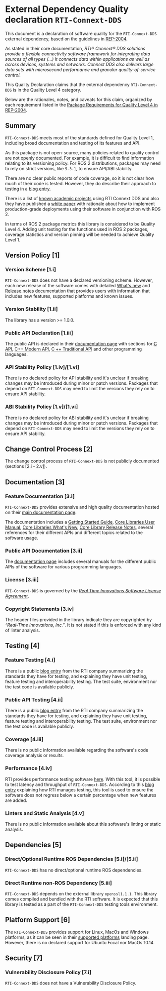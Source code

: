 # **External Dependency Quality declaration** `RTI-Connext-DDS`

This document is a declaration of software quality for the `RTI-Connext-DDS` external dependency, based on the guidelines in [REP-2004](https://github.com/ros-infrastructure/rep/blob/master/rep-2004.rst).

As stated in their core documentation, *RTI® Connext® DDS solutions provide a flexible connectivity software framework for integrating data sources of all types (...) It connects data within applications as well as across devices, systems and networks. _Connext DDS_ also delivers large data sets with microsecond performance and granular quality-of-service control.* 

This Quality Declaration claims that the external dependency `RTI-Connext-DDS` is in the Quality Level 4 category.

Below are the rationales, notes, and caveats for this claim, organized by each requirement listed in the [Package Requirements for Quality Level 4 in REP-2004](https://www.ros.org/reps/rep-2004.html).

## Summary
`RTI-Connext-DDS` meets most of the standards defined for Quality Level 1, including broad documentation and testing of its features and API.

As this package is not open-source, many policies related to quality control are not openly documented. For example, it is difficult to find information relating to its versioning policy. For ROS 2 distributions, packages may need to rely on strict versions, like `5.3.1`, to ensure API/ABI stability. 

There are no clear public reports of code coverage, so it is not clear how much of their code is tested. However, they do describe their approach to testing in a [blog entry](https://www.rti.com/blog/software-testing-at-rti). 

There is a list of [known academic projects](https://community.rti.com/projects) using RTI Connext DDS and also they have published a [white paper](https://www.rti.com/whitepapers/how-to-achieve-production-grade-deployment-with-ros-2-and-rti-connext-dds) with rationale about how to implement production-grade deployments using their software in conjunction with ROS 2.

In terms of ROS 2 package metrics this library is considered to be Quality Level 4. Adding unit testing for the functions used in ROS 2 packages, coverage statistics and version pinning will be needed to achieve Quality Level 1.

## Version Policy [1]

### Version Scheme [1.i]

`RTI-Connext-DDS` does not have a declared versioning scheme. However, each new release of the software comes with detailed [What's new](https://community.rti.com/static/documentation/connext-dds/5.3.0/doc/manuals/connext_dds/html_files/RTI_ConnextDDS_CoreLibraries_WhatsNew/index.htm#WhatsNew/WhatsNew530/WhatsNew530.htm) and [Release notes](https://community.rti.com/static/documentation/connext-dds/5.3.0/doc/manuals/connext_dds/html_files/RTI_ConnextDDS_CoreLibraries_ReleaseNotes/index.htm) documentation that provides users with information that includes new features, supported platforms and known issues.

### Version Stability [1.ii]

The library has a version >= 1.0.0.

### Public API Declaration [1.iii]

The public API is declared in their [documentation page](https://community.rti.com/documentation/rti-connext-dds-531) with sections for [C API](https://community.rti.com/static/documentation/connext-dds/5.3.1/doc/api/connext_dds/api_c/index.html), [C++ Modern API](https://community.rti.com/static/documentation/connext-dds/5.3.1/doc/api/connext_dds/api_cpp2/index.html), [C ++ Traditional API](https://community.rti.com/static/documentation/connext-dds/5.3.1/doc/api/connext_dds/api_cpp/index.html) and other programming languages.

### API Stability Policy [1.iv]/[1.vi]

There is no declared policy for API stability and it's unclear if breaking changes may be introduced during minor or patch versions. Packages that depend on `RTI-Connext-DDS` may need to limit the versions they rely on to ensure API stability.

### ABI Stability Policy [1.v]/[1.vi]

There is no declared policy for ABI stability and it's unclear if breaking changes may be introduced during minor or patch versions. Packages that depend on `RTI-Connext-DDS` may need to limit the versions they rely on to ensure API stability.

## Change Control Process [2]

The change control process of `RTI-Connext-DDS` is not publicly documented (sections [2.i - 2.v]).

## Documentation [3]

### Feature Documentation [3.i]

`RTI-Connext-DDS` provides extensive and high quality documentation hosted on their [main documentation page](https://community.rti.com/documentation/rti-connext-dds-531).

The documentation includes a [Getting Started Guide](https://community.rti.com/static/documentation/connext-dds/5.3.1/doc/manuals/connext_dds/html_files/RTI_ConnextDDS_CoreLibraries_GettingStarted/index.htm), [Core Libraries User Manual](https://community.rti.com/static/documentation/connext-dds/5.3.1/doc/manuals/connext_dds/html_files/RTI_ConnextDDS_CoreLibraries_UsersManual/index.htm), [Core Libraries What's New](https://community.rti.com/static/documentation/connext-dds/5.3.1/doc/manuals/connext_dds/html_files/RTI_ConnextDDS_CoreLibraries_WhatsNew/index.htm), [Core Library Release Notes](https://community.rti.com/static/documentation/connext-dds/5.3.1/doc/manuals/connext_dds/html_files/RTI_ConnextDDS_CoreLibraries_ReleaseNotes/index.htm), several references for their different APIs and different topics related to the software usage.

### Public API Documentation [3.ii]

The [documentation page](https://community.rti.com/documentation/rti-connext-dds-531) includes several manuals for the different public APIs of the software for various programming languages.

### License [3.iii]

`RTI-Connext-DDS` is governed by the [*Real Time Innovations Software License Agreement*](https://community.rti.com/content/page/rti-software-license-agreement).

### Copyright Statements [3.iv]

The header files provided in the library indicate they are copyrighted by *“Real-Time Innovations, Inc.”*. It is not stated if this is enforced with any kind of linter analysis.

## Testing [4]

### Feature Testing [4.i]

There is a public [blog entry](https://www.rti.com/blog/software-testing-at-rti) from the RTI company summarizing the standards they have for testing, and explaining they have unit testing, feature testing and interoperability testing. The test suite, environment nor the test code is available publicly.

### Public API Testing [4.ii]

There is a public [blog entry](https://www.rti.com/blog/software-testing-at-rti) from the RTI company summarizing the standards they have for testing, and explaining they have unit testing, feature testing and interoperability testing. The test suite, environment nor the test code is available publicly.

### Coverage [4.iii]

There is no public information available regarding the software's code coverage analysis or results.

### Performance [4.iv]

RTI provides performance testing software [here](https://community.rti.com/downloads/rti-connext-dds-performance-test). With this tool, it is possible to test latency and throughput of `RTI-Connext-DDS`. According to this [blog entry](https://www.rti.com/blog/software-testing-at-rti) explaining how RTI manages testing, this tool is used to ensure the software does not regress below a certain percentage when new features are added.

### Linters and Static Analysis [4.v]

There is no public information available about this software's linting or static analysis.

## Dependencies [5]

### Direct/Optional Runtime ROS Dependencies [5.i]/[5.ii]

`RTI-Connext-DDS` has no direct/optional runtime ROS dependencies.

### Direct Runtime non-ROS Dependency [5.iii]

`RTI-Connext-DDS` depends on the external library `openssl1.1.1`. This library comes compiled and bundled with the RTI software. It is expected that this library is tested as a part of the `RTI-Connext-DDS` testing tools environment.

## Platform Support [6]

The `RTI-Connext-DDS` provides support for Linux, MacOs and Windows platforms, as it can be seen in their [supported platforms](https://community.rti.com/static/documentation/connext-dds/5.3.1/doc/manuals/connext_dds/html_files/RTI_ConnextDDS_CoreLibraries_ReleaseNotes/index.htm#ReleaseNotes/System_Requirements.htm#Table_SupportedPlatforms) landing page.  However, there is no declared support for Ubuntu Focal nor MacOs 10.14.

## Security [7]

###  Vulnerability Disclosure Policy [7.i]

`RTI-Connext-DDS` does not have a Vulnerability Disclosure Policy.
